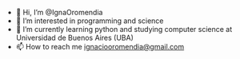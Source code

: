 - 👋 Hi, I’m @IgnaOromendia
- 👀 I’m interested in programming and science
- 🌱 I’m currently learning python and studying computer science at Universidad de Buenos Aires (UBA)
- 📫 How to reach me ignaciooromendia@gmail.com

<!---
This is a ✨ special ✨ repository because its `README.md` (this file) appears on your GitHub profile.
You can click the Preview link to take a look at your changes.
--->
